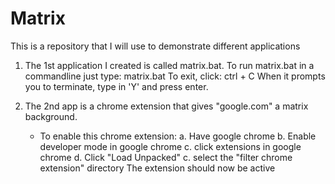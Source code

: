 # Matrix
This is a repository that I will use to demonstrate different applications

1. The 1st application I created is called matrix.bat. 
To run matrix.bat in a commandline just type: matrix.bat
To exit, click: ctrl + C
When it prompts you to terminate, type in 'Y' and press enter.

2. The 2nd app is a chrome extension that gives "google.com" a matrix background.
   - To enable this chrome extension:
      a. Have google chrome
      b. Enable developer mode in google chrome
      c. click extensions in google chrome
      d. Click "Load Unpacked"
      c. select the "filter chrome extension" directory
   The extension should now be active
